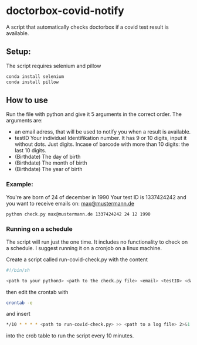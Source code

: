 # doctorbox-covid-notify
A script that automatically checks doctorbox if a covid test result is available.

## Setup: ##

The script requires selenium and pillow

```bash
conda install selenium
conda install pillow
```
## How to use ##

Run the file with python and give it 5 arguments in the correct order.
The arguments are: 
* an email adress, that will be used to notify you when a result is available.
* testID Your individuel Identifikation number. It has 9 or 10 digits, input it without dots. Just digits. Incase of barcode with more than 10 digits: the last 10 digits.
* (Birthdate) The day of birth
* (Birthdate) The month of birth
* (Birthdate) The year of birth

### Example: ###

You're are born of 24 of december in 1990
Your test ID is 1337424242 
and you want to receive emails on: max@mustermann.de

```bash
python check.py max@mustermann.de 1337424242 24 12 1990
```
### Running on a schedule ###

The script will run just the one time. It includes no functionality to check on a schedule. I suggest running it on a cronjob on a linux machine.

Create a script called run-covid-check.py with the content

```bash
#!/bin/sh

<path to your python3> <path to the check.py file> <email> <testID> <day> <month> <year>
```

then edit the crontab with 

```bash
crontab -e
```

and insert 

```bash
*/10 * * * * <path to run-covid-check.py> >> <path to a log file> 2>&1
```

into the crob table to run the script every 10 minutes.
